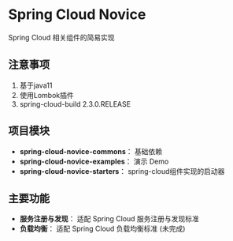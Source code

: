 # Spring Cloud Novice
Spring Cloud 相关组件的简易实现

## 注意事项
1. 基于java11
2. 使用Lombok插件
3. spring-cloud-build 2.3.0.RELEASE

## 项目模块
* **spring-cloud-novice-commons**： 基础依赖
* **spring-cloud-novice-examples**： 演示 Demo
* **spring-cloud-novice-starters**： spring-cloud组件实现的启动器

## 主要功能
* **服务注册与发现**： 适配 Spring Cloud 服务注册与发现标准
* **负载均衡**： 适配 Spring Cloud 负载均衡标准 (未完成)
